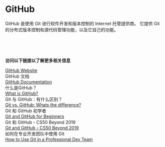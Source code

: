 # GitHub
GitHub 是使用 Git 进行软件开发和版本控制的 Internet 托管提供商。 它提供 Git 的分布式版本控制和源代码管理功能，以及它自己的功能。



<br>
<br>
<br>

**访问以下链接以了解更多相关信息**<br>

[GitHub Website](https://github.com/)<br>
GitHub 文档<br>
[GitHub Documentation](https://docs.github.com/en/get-started/quickstart)<br>
什么是GitHub？<br>
[What is GitHub?](https://www.youtube.com/watch?v=w3jLJU7DT5E)<br>
Git 与 GitHub：有什么区别？<br>
[Git vs. GitHub: Whats the difference?](https://www.youtube.com/watch?v=wpISo9TNjfU)<br>
Git 和 GitHub 初学者<br>
[Git and GitHub for Beginners](https://www.youtube.com/watch?v=RGOj5yH7evk)<br>
Git 和 GitHub - CS50 Beyond 2019<br>
[Git and GitHub - CS50 Beyond 2019](https://www.youtube.com/watch?v=eulnSXkhE7I)<br>
如何在专业开发团队中使用 Git<br>
[How to Use Git in a Professional Dev Team](https://ooloo.io/project/github-flow)<br>